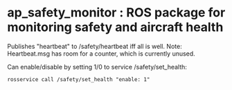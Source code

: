 # ap_safety_monitor : ROS package for monitoring safety and aircraft health

Publishes "heartbeat" to /safety/heartbeat iff all is well. Note: Heartbeat.msg has room for a counter, which is currently unused.

Can enable/disable by setting 1/0 to service /safety/set_health:

	rosservice call /safety/set_health "enable: 1"
